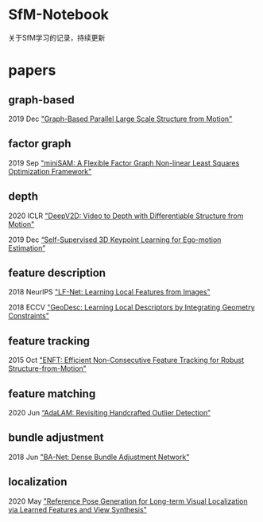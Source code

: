 # SfM-Notebook

关于SfM学习的记录，持续更新

# papers

## graph-based

2019 Dec 
["Graph-Based Parallel Large Scale Structure from Motion"](https://arxiv.org/pdf/1912.10659v2.pdf)

## factor graph

2019 Sep 
["miniSAM: A Flexible Factor Graph Non-linear Least Squares Optimization Framework"](https://arxiv.org/pdf/1909.00903v1.pdf)

## depth

2020 ICLR
["DeepV2D: Video to Depth with Differentiable Structure from Motion"](https://openreview.net/pdf?id=HJeO7RNKPr)

2019 Dec
[“Self-Supervised 3D Keypoint Learning for Ego-motion Estimation”](https://arxiv.org/pdf/1912.03426v3.pdf)

## feature description

2018 NeurIPS
["LF-Net: Learning Local Features from Images"](http://papers.nips.cc/paper/7861-lf-net-learning-local-features-from-images.pdf)

2018 ECCV
["GeoDesc: Learning Local Descriptors by Integrating Geometry Constraints"](http://openaccess.thecvf.com/content_ECCV_2018/papers/Zixin_Luo_Learning_Local_Descriptors_ECCV_2018_paper.pdf)

## feature tracking

2015 Oct
["ENFT: Efficient Non-Consecutive Feature Tracking for Robust Structure-from-Motion"](https://arxiv.org/pdf/1510.08012v2.pdf)

## feature matching

2020 Jun
[“AdaLAM: Revisiting Handcrafted Outlier Detection”](https://arxiv.org/pdf/2006.04250v1.pdf)


## bundle adjustment

2018 Jun
["BA-Net: Dense Bundle Adjustment Network"](https://arxiv.org/pdf/1806.04807v3.pdf)

## localization

2020 May
["Reference Pose Generation for Long-term Visual Localization via Learned Features and View Synthesis"](https://arxiv.org/pdf/2005.05179v3.pdf)


